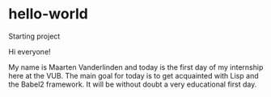 # hello-world
Starting project


Hi everyone!

My name is Maarten Vanderlinden and today is the first day of my internship here at the VUB. 
The main goal for today is to get acquainted with Lisp and the Babel2 framework.
It will be without doubt a very educational first day.
